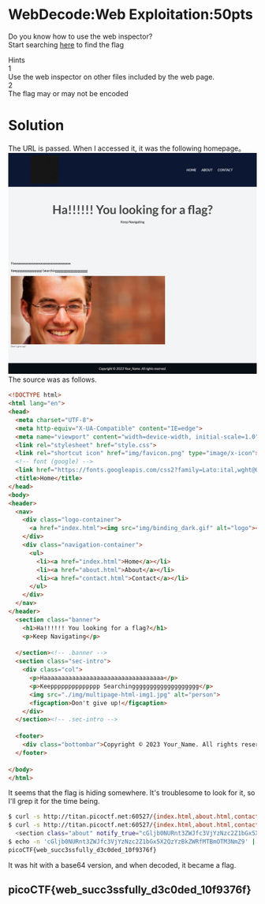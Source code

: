 # WebDecode:Web Exploitation:50pts
Do you know how to use the web inspector?  
Start searching [here](http://titan.picoctf.net:60527/) to find the flag  

Hints  
1  
Use the web inspector on other files included by the web page.  
2  
The flag may or may not be encoded  

# Solution
The URL is passed. 
When I accessed it, it was the following homepage。  
![site.png](site/site.png)  
The source was as follows.  
```html
<!DOCTYPE html>
<html lang="en">
<head>
  <meta charset="UTF-8">
  <meta http-equiv="X-UA-Compatible" content="IE=edge">
  <meta name="viewport" content="width=device-width, initial-scale=1.0">
  <link rel="stylesheet" href="style.css">
  <link rel="shortcut icon" href="img/favicon.png" type="image/x-icon">
  <!-- font (google) -->
  <link href="https://fonts.googleapis.com/css2?family=Lato:ital,wght@0,400;0,700;1,400&display=swap" rel="stylesheet">
  <title>Home</title>
</head>
<body>
<header>
  <nav>
    <div class="logo-container">
      <a href="index.html"><img src="img/binding_dark.gif" alt="logo"></a>
    </div>
    <div class="navigation-container">
      <ul>
        <li><a href="index.html">Home</a></li>
        <li><a href="about.html">About</a></li>
        <li><a href="contact.html">Contact</a></li>
      </ul>
    </div>
  </nav>
</header>
  <section class="banner">
    <h1>Ha!!!!!! You looking for a flag?</h1>
    <p>Keep Navigating</p>
  
  </section><!-- .banner -->
  <section class="sec-intro">
    <div class="col">
      <p>Haaaaaaaaaaaaaaaaaaaaaaaaaaaaaaaaaa</p>
      <p>Keepppppppppppppp Searchinggggggggggggggggggg</p>
      <img src="./img/multipage-html-img1.jpg" alt="person">
      <figcaption>Don't give up!</figcaption>
    </div>
  </section><!-- .sec-intro -->
  
  <footer>
    <div class="bottombar">Copyright © 2023 Your_Name. All rights reserved.</div>
  </footer>
  
</body>
</html>
```
It seems that the flag is hiding somewhere. 
It's troublesome to look for it, so I'll grep it for the time being.  
```bash
$ curl -s http://titan.picoctf.net:60527/{index.html,about.html,contact.html} | grep picoCTF
$ curl -s http://titan.picoctf.net:60527/{index.html,about.html,contact.html} | grep cGljb
  <section class="about" notify_true="cGljb0NURnt3ZWJfc3VjYzNzc2Z1bGx5X2QzYzBkZWRfMTBmOTM3NmZ9">
$ echo -n 'cGljb0NURnt3ZWJfc3VjYzNzc2Z1bGx5X2QzYzBkZWRfMTBmOTM3NmZ9' | base64 -d
picoCTF{web_succ3ssfully_d3c0ded_10f9376f}
```
It was hit with a base64 version, and when decoded, it became a flag.  

## picoCTF{web_succ3ssfully_d3c0ded_10f9376f}